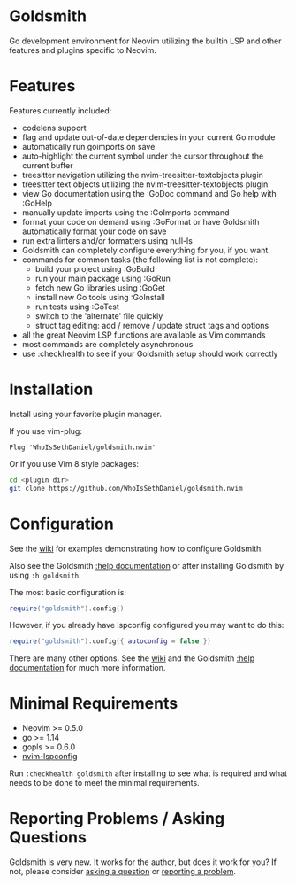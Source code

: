 # Goldsmith
Go development environment for Neovim utilizing the builtin LSP and other features and plugins specific to Neovim.

# Features
Features currently included:
* codelens support 
* flag and update out-of-date dependencies in your current Go module
* automatically run goimports on save
* auto-highlight the current symbol under the cursor throughout the current 
  buffer
* treesitter navigation utilizing the nvim-treesitter-textobjects plugin
* treesitter text objects utilizing the nvim-treesitter-textobjects plugin
* view Go documentation using the :GoDoc command and Go help with :GoHelp
* manually update imports using the :GoImports command
* format your code on demand using :GoFormat or have Goldsmith automatically 
  format your code on save
* run extra linters and/or formatters using null-ls
* Goldsmith can completely configure everything for you, if you want. 
* commands for common tasks (the following list is not complete):
    * build your project using :GoBuild 
    * run your main package using :GoRun
    * fetch new Go libraries using :GoGet
    * install new Go tools using :GoInstall
    * run tests using :GoTest
    * switch to the 'alternate' file quickly
    * struct tag editing: add / remove / update struct tags and options
* all the great Neovim LSP functions are available as Vim commands
* most commands are completely asynchronous
* use :checkhealth to see if your Goldsmith setup should work correctly

# Installation
Install using your favorite plugin manager. 

If you use vim-plug:
```vim
Plug 'WhoIsSethDaniel/goldsmith.nvim'
```
Or if you use Vim 8 style packages:
```bash
cd <plugin dir>
git clone https://github.com/WhoIsSethDaniel/goldsmith.nvim
```

# Configuration
See the [wiki](https://github.com/WhoIsSethDaniel/goldsmith.nvim/wiki/Configurations) for examples demonstrating how
to configure Goldsmith.

Also see the Goldsmith [:help documentation](https://github.com/WhoIsSethDaniel/goldsmith.nvim/blob/main/doc/goldsmith.txt) or 
after installing Goldsmith by using `:h goldsmith`.

The most basic configuration is:
```lua
require("goldsmith").config()
```
However, if you already have lspconfig configured you may want to do this:
```lua
require("goldsmith").config({ autoconfig = false })
```
There are many other options. See the [wiki](https://github.com/WhoIsSethDaniel/goldsmith.nvim/wiki/Configurations) and
the Goldsmith [:help documentation](https://github.com/WhoIsSethDaniel/goldsmith.nvim/blob/main/doc/goldsmith.txt) for much more information.

# Minimal Requirements
* Neovim >= 0.5.0
* go >= 1.14
* gopls >= 0.6.0
* [nvim-lspconfig](https://github.com/neovim/nvim-lspconfig)

Run `:checkhealth goldsmith` after installing to see what is required and what needs to be done to meet the minimal 
requirements.

# Reporting Problems / Asking Questions
Goldsmith is very new. It works for the author, but does it work for you? If not, please consider [asking a 
question](https://github.com/WhoIsSethDaniel/goldsmith.nvim/discussions) or [reporting a
problem](https://github.com/WhoIsSethDaniel/goldsmith.nvim/issues).
